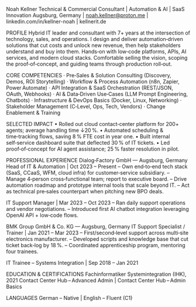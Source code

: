 Noah Kellner
Technical & Commercial Consultant | Automation & AI | SaaS Innovation
Augsburg, Germany | [noah.kellner@proton.me](mailto:noah.kellner@proton.me) | linkedin.com/in/kellner-noah | kellnerit.de

PROFILE
Hybrid IT leader and consultant with 7+ years at the intersection of technology, sales, and operations. I design and deliver automation‑driven solutions that cut costs and unlock new revenue, then help stakeholders understand and buy into them. Hands‑on with low‑code platforms, APIs, AI services, and modern cloud stacks. Comfortable selling the vision, scoping the proof‑of‑concept, and guiding teams through production roll‑out.

CORE COMPETENCIES
· Pre‑Sales & Solution Consulting (Discovery, Demos, ROI Storytelling)
· Workflow & Process Automation (n8n, Zapier, Power Automate)
· API Integration & SaaS Orchestration (REST/JSON, OAuth, Webhooks)
· AI & Data‑Driven Use‑Cases (LLM Prompt Engineering, Chatbots)
· Infrastructure & DevOps Basics (Docker, Linux, Networking)
· Stakeholder Management (C‑Level, Ops, Tech, Vendors)
· Change Enablement & Training

SELECTED IMPACT
• Rolled out cloud contact‑center platform for 200+ agents; average handling time ↓20 %.
• Automated scheduling & time‑tracking flows, saving 8 % FTE cost in year one.
• Built internal self‑service dashboard suite that deflected 30 % of IT tickets.
• Led proof‑of‑concept for AI agent assistance; 25 % faster resolution in pilot.

PROFESSIONAL EXPERIENCE
Dialog‑Factory GmbH — Augsburg, Germany
Head of IT & Automation | Oct 2023 – Present
– Own end‑to‑end tech stack (SaaS, CCaaS, WFM, cloud infra) for customer‑service subsidiary.
– Manage 4‑person cross‑functional team; report to executive board.
– Drive automation roadmap and prototype internal tools that scale beyond IT.
– Act as technical pre‑sales counterpart when pitching new BPO deals.

IT Support Manager | Mar 2023 – Oct 2023
– Ran daily support operations and vendor negotiations.
– Introduced first AI chatbot integration leveraging OpenAI API + low‑code flows.

BMK Group GmbH & Co. KG — Augsburg, Germany
IT Support Specialist / Trainer | Jan 2021 – Mar 2023
– First/second‑level support across multi‑site electronics manufacturer.
– Developed scripts and knowledge base that cut ticket back‑log by 18 %.
– Coordinated apprenticeship program, mentoring four trainees.

IT Trainee – Systems Integration | Sep 2018 – Jan 2021

EDUCATION & CERTIFICATIONS
Fachinformatiker Systemintegration (IHK), 2021
Contact Center Hub – Advanced Admin | Contact Center Hub – Admin Basics

LANGUAGES
German – Native | English – Fluent (C1)
